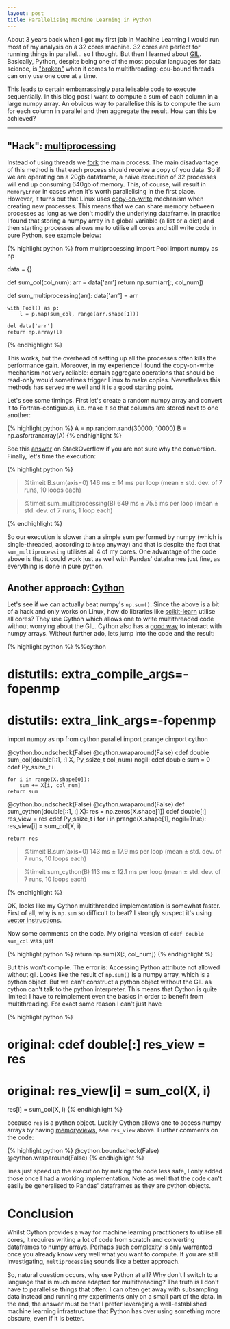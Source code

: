 ```yaml
---
layout: post
title: Parallelising Machine Learning in Python
---
```


About 3 years back when I got my first job in Machine Learning I would run most
of my analysis on a 32 cores machine. 32 cores are perfect for running things
in parallel... so I thought. But then I learned about [GIL]. Basically, Python,
despite being one of the most popular languages for data science, is ["broken"]
when it comes to multithreading: cpu-bound threads can only use one core at a
time.

This leads to certain [embarrassingly parallelisable][par] code to execute
sequentially. In this blog post I want to compute a sum of each column in a
large numpy array. An obvious way to parallelise this is to compute the sum for
each column in parallel and then aggregate the result. How can this be achieved?

------

## "Hack": [multiprocessing]

Instead of using threads we [fork] the main process. The main disadvantage of
this method is that each process should receive a copy of you data. So if we
are operating on a 20gb dataframe, a naive execution of 32 processes will end
up consuming 640gb of memory. This, of course, will result in `MemoryError` in
cases when it's worth parallelising in the first place. However, it turns out
that Linux uses [copy-on-write] mechanism when creating new processes. This
means that we can share memory between processes as long as we don't modify
the underlying dataframe. In practice I found that storing a numpy array in a
global variable (a list or a dict) and then starting processes allows me to
utilise all cores and still write code in pure Python, see example below:


{% highlight python %}
from multiprocessing import Pool
import numpy as np

data = {}

def sum_col(col_num):
    arr = data['arr']
    return np.sum(arr[:, col_num])

def sum_multiprocessing(arr):
    data['arr'] = arr

    with Pool() as p:
        l = p.map(sum_col, range(arr.shape[1]))

    del data['arr']
    return np.array(l)
{% endhighlight %}

This works, but the overhead of setting up all the processes often kills the
performance gain. Moreover, in my experience I found the copy-on-write
mechanism not very reliable: certain aggregate operations that should be
read-only would sometimes trigger Linux to make copies. Nevertheless this
methods has served me well and it is a good starting point.

Let's see some timings. First let's create a random numpy array and convert it
to Fortran-contiguous, i.e. make it so that columns are stored next to one
another:

{% highlight python %}
A = np.random.rand(30000, 10000)
B = np.asfortranarray(A)
{% endhighlight %}

See this [answer] on StackOverflow if you are not sure why the conversion. Finally, let's time the execution:

{% highlight python %}
> %timeit B.sum(axis=0)
146 ms ± 14 ms per loop (mean ± std. dev. of 7 runs, 10 loops each)

> %timeit sum_multiprocessing(B)
649 ms ± 75.5 ms per loop (mean ± std. dev. of 7 runs, 1 loop each)

{% endhighlight %}

So our execution is slower than a simple sum performed by numpy (which is
single-threaded, according to `htop` anyway) and that is despite the fact that
`sum_multiprocessing` utilises all 4 of my cores. One advantage of the code
above is that it could work just as well with Pandas' dataframes just fine, as
everything is done in pure python.

## Another approach: [Cython]

Let's see if we can actually beat numpy's `np.sum()`. Since the above is a bit
of a hack and only works on Linux, how do libraries like [scikit-learn] utilise
all cores? They use Cython which allows one to write multithreaded code without
worrying about the GIL. Cython also has a [good way] to interact with numpy
arrays. Without further ado, lets jump into the code and the result:

{% highlight python %}
%%cython
# distutils: extra_compile_args=-fopenmp
# distutils: extra_link_args=-fopenmp

import numpy as np
from cython.parallel import prange
cimport cython

@cython.boundscheck(False)
@cython.wraparound(False)
cdef double sum_col(double[::1, :] X, Py_ssize_t col_num) nogil:
    cdef double sum = 0
    cdef Py_ssize_t i

    for i in range(X.shape[0]):
        sum += X[i, col_num]
    return sum

@cython.boundscheck(False)
@cython.wraparound(False)
def sum_cython(double[::1, :] X):
    res = np.zeros(X.shape[1])
    cdef double[:] res_view = res
    cdef Py_ssize_t i
    for i in prange(X.shape[1], nogil=True):
        res_view[i] = sum_col(X, i)

    return res

> %timeit B.sum(axis=0)
143 ms ± 17.9 ms per loop (mean ± std. dev. of 7 runs, 10 loops each)

> %timeit sum_cython(B)
113 ms ± 12.1 ms per loop (mean ± std. dev. of 7 runs, 10 loops each)

{% endhighlight %}

OK, looks like my Cython multithreaded implementation is somewhat faster. First
of all, why is `np.sum` so difficult to beat? I strongly suspect it's using
[vector instructions].

Now some comments on the code. My original version of `cdef double sum_col` was just

{% highlight python %}
return np.sum(X[:, col_num])
{% endhighlight %}

But this won't compile. The error is: Accessing Python attribute not allowed
without gil. Looks like the result of `np.sum()` is a numpy array, which is a
python object. But we can't construct a python object without the GIL as
cython can't talk to the python interpreter. This means that Cython is quite
limited: I have to reimplement even the basics in order to benefit from
multithreading. For exact same reason I can't just have

{% highlight python %}
# original: cdef double[:] res_view = res
# original: res_view[i] = sum_col(X, i)
res[i] = sum_col(X, i)
{% endhighlight %}

because `res` is a python object. Luckily Cython allows one to access numpy
arrays by having [memoryviews], see `res_view` above. Further comments on the
code:

{% highlight python %}
@cython.boundscheck(False)
@cython.wraparound(False)
{% endhighlight %}

lines just speed up the execution by making the code less safe, I only added
those once I had a working implementation. Note as well that the code can't
easily be generalised to Pandas' dataframes as they are python objects.

# Conclusion

Whilst Cython provides a way for machine learning practitioners to utilise all
cores, it requires writing a lot of code from scratch and converting
dataframes to numpy arrays. Perhaps such complexity is only warranted once you
already know very well what you want to compute. If you are still
investigating, `multiprocessing` sounds like a better approach.

So, natural question occurs, why use Python at all? Why don't I switch to a
language that is much more adapted for multithreading? The truth is I don't
have to parallelise things that often: I can often get away with subsampling
data instead and running my experiments only on a small part of the data. In
the end, the answer must be that I prefer leveraging a well-established machine
learning infrastructure that Python has over using something more obscure, even
if it is better.


[GIL]: https://wiki.python.org/moin/GlobalInterpreterLock
["broken"]: https://www.youtube.com/watch?v=ph374fJqFPE
[par]: https://en.wikipedia.org/wiki/Embarrassingly_parallel
[fork]: https://en.wikipedia.org/wiki/Fork_(system_call)
[multiprocessing]: https://docs.python.org/3.4/library/multiprocessing.html
[copy-on-write]: https://en.wikipedia.org/wiki/Copy-on-write
[answer]: https://stackoverflow.com/questions/26998223/what-is-the-difference-between-contiguous-and-non-contiguous-arrays
[Cython]: https://cython.org/
[good way]: https://cython.readthedocs.io/en/latest/src/tutorial/numpy.html
[vector instructions]: https://en.wikipedia.org/wiki/Vector_processor
[memoryviews]: https://cython.readthedocs.io/en/latest/src/userguide/memoryviews.html
[scikit-learn]: http://scikit-learn.org

